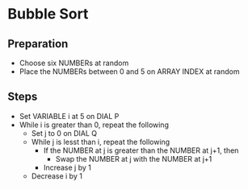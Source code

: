 # Bubble Sort

## Preparation
- Choose six NUMBERs at random
- Place the NUMBERs between 0 and 5 on ARRAY INDEX at random

## Steps
- Set VARIABLE i at 5 on DIAL P
- While i is greater than 0, repeat the following
    - Set j to 0 on DIAL Q
    - While j is lesst than i, repeat the following
        - If the NUMBER at j is greater than the NUMBER at j+1, then
            - Swap the NUMBER at j with the NUMBER at j+1
        - Increase j by 1
    - Decrease i by 1
